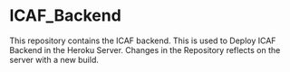 # ICAF_Backend
This repository contains the ICAF backend. This is used to Deploy ICAF Backend in the Heroku Server. Changes in the Repository reflects on the server with a new build.
